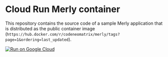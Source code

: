 # Cloud Run Merly container

This repository contains the source code of a sample Merly application that is
distributed as the public container image (`https://hub.docker.com/r/codeneomatrix/merly/tags?page=1&ordering=last_updated`).


[![Run on Google Cloud](https://deploy.cloud.run/button.svg)](https://deploy.cloud.run/?git_repo=https://github.com/codeneomatrix/cloud-run-merly.git)